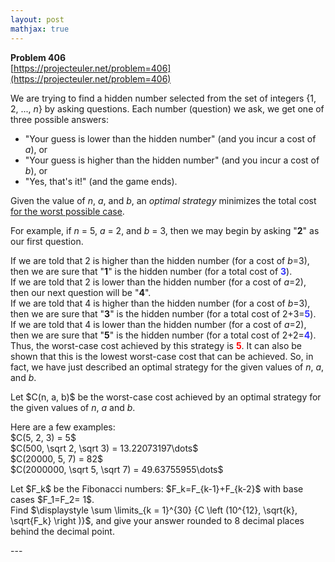 ```yaml
---
layout: post
mathjax: true
---
```

**Problem 406**  
[https://projecteuler.net/problem=406](https://projecteuler.net/problem=406)

<p>We are trying to find a hidden number selected from the set of integers {1, 2, ..., <var>n</var>} by asking questions. 
Each number (question) we ask, we get one of three possible answers:<br /></p><ul><li> "Your guess is lower than the hidden number" (and you incur a cost of <var>a</var>), or</li>
<li> "Your guess is higher than the hidden number" (and you incur a cost of <var>b</var>), or</li>
<li> "Yes, that's it!" (and the game ends).</li>
</ul><p>Given the value of <var>n</var>, <var>a</var>, and <var>b</var>, an <i>optimal strategy</i> minimizes the total cost <u>for the worst possible case</u>.</p>

<p>For example, if <var>n</var> = 5, <var>a</var> = 2, and <var>b</var> = 3, then we may begin by asking "<b>2</b>" as our first question.</p>

<p>If we are told that 2 is higher than the hidden number (for a cost of <var>b</var>=3), then we are sure that "<b>1</b>" is the hidden number (for a total cost of <span style="color:#3333ff;"><b>3</b></span>).<br />
If we are told that 2 is lower than the hidden number (for a cost of <var>a</var>=2), then our next question will be "<b>4</b>".<br />
If we are told that 4 is higher than the hidden number (for a cost of <var>b</var>=3), then we are sure that "<b>3</b>" is the hidden number (for a total cost of 2+3=<span style="color:#3333ff;"><b>5</b></span>).<br />
If we are told that 4 is lower than the hidden number (for a cost of <var>a</var>=2), then we are sure that "<b>5</b>" is the hidden number (for a total cost of 2+2=<span style="color:#3333ff;"><b>4</b></span>).<br />
Thus, the worst-case cost achieved by this strategy is <span style="color:#FF0000;"><b>5</b></span>. It can also be shown that this is the lowest worst-case cost that can be achieved. 
So, in fact, we have just described an optimal strategy for the given values of <var>n</var>, <var>a</var>, and <var>b</var>.</p>

<p>Let $C(n, a, b)$ be the worst-case cost achieved by an optimal strategy for the given values of <var>n</var>, <var>a</var> and <var>b</var>.</p>

<p>Here are a few examples:<br />
$C(5, 2, 3) = 5$<br />
$C(500, \sqrt 2, \sqrt 3) = 13.22073197\dots$<br />
$C(20000, 5, 7) = 82$<br />
$C(2000000, \sqrt 5, \sqrt 7) = 49.63755955\dots$</p>

<p>Let $F_k$ be the Fibonacci numbers: $F_k=F_{k-1}+F_{k-2}$ with base cases $F_1=F_2= 1$.<br />Find $\displaystyle \sum \limits_{k = 1}^{30} {C \left (10^{12}, \sqrt{k}, \sqrt{F_k} \right )}$, and give your answer rounded to 8 decimal places behind the decimal point.</p>
---
